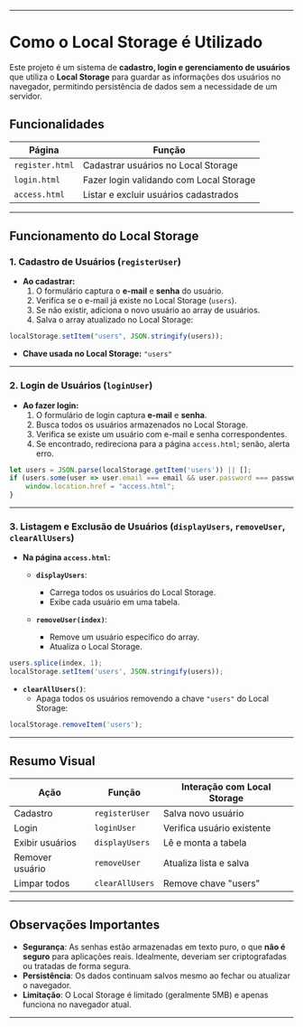 

---

# Como o Local Storage é Utilizado

Este projeto é um sistema de **cadastro, login e gerenciamento de usuários** que utiliza o **Local Storage** para guardar as informações dos usuários no navegador, permitindo persistência de dados sem a necessidade de um servidor.

## Funcionalidades

| Página          | Função                                |
|-----------------|---------------------------------------|
| `register.html` | Cadastrar usuários no Local Storage   |
| `login.html`    | Fazer login validando com Local Storage|
| `access.html`   | Listar e excluir usuários cadastrados |

---

## Funcionamento do Local Storage

### 1. Cadastro de Usuários (`registerUser`)
- **Ao cadastrar:**
  1. O formulário captura o **e-mail** e **senha** do usuário.
  2. Verifica se o e-mail já existe no Local Storage (`users`).
  3. Se não existir, adiciona o novo usuário ao array de usuários.
  4. Salva o array atualizado no Local Storage:

```javascript
localStorage.setItem("users", JSON.stringify(users));
```

- **Chave usada no Local Storage:** `"users"`

---

### 2. Login de Usuários (`loginUser`)
- **Ao fazer login:**
  1. O formulário de login captura **e-mail** e **senha**.
  2. Busca todos os usuários armazenados no Local Storage.
  3. Verifica se existe um usuário com e-mail e senha correspondentes.
  4. Se encontrado, redireciona para a página `access.html`; senão, alerta erro.

```javascript
let users = JSON.parse(localStorage.getItem('users')) || [];
if (users.some(user => user.email === email && user.password === password)) {
    window.location.href = "access.html";
}
```

---

### 3. Listagem e Exclusão de Usuários (`displayUsers`, `removeUser`, `clearAllUsers`)
- **Na página `access.html`:**
  - **`displayUsers`**:
    - Carrega todos os usuários do Local Storage.
    - Exibe cada usuário em uma tabela.
  
  - **`removeUser(index)`**:
    - Remove um usuário específico do array.
    - Atualiza o Local Storage.

```javascript
users.splice(index, 1);
localStorage.setItem('users', JSON.stringify(users));
```

  - **`clearAllUsers()`**:
    - Apaga todos os usuários removendo a chave `"users"` do Local Storage:

```javascript
localStorage.removeItem('users');
```

---

## Resumo Visual

| Ação             | Função             | Interação com Local Storage |
|------------------|--------------------|-----------------------------|
| Cadastro         | `registerUser`      | Salva novo usuário          |
| Login            | `loginUser`         | Verifica usuário existente  |
| Exibir usuários  | `displayUsers`      | Lê e monta a tabela         |
| Remover usuário  | `removeUser`        | Atualiza lista e salva      |
| Limpar todos     | `clearAllUsers`     | Remove chave "users"        |

---

## Observações Importantes
- **Segurança**: As senhas estão armazenadas em texto puro, o que **não é seguro** para aplicações reais. Idealmente, deveriam ser criptografadas ou tratadas de forma segura.
- **Persistência**: Os dados continuam salvos mesmo ao fechar ou atualizar o navegador.
- **Limitação**: O Local Storage é limitado (geralmente 5MB) e apenas funciona no navegador atual.

---
 
